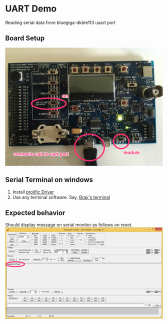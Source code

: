 # UART Demo
Reading serial data from bluegiga-dkble113 usart port

## Board Setup
![board-config][1]

## Serial Terminal on windows
1. Install [prolific Driver](http://www.prolific.com.tw/US/ShowProduct.aspx?p_id=156&pcid=41)
2. Use any terminal software. Say, [Bray's terminal](https://sites.google.com/site/terminalbpp/)

## Expected behavior
Should display message on serial monitor as follows on reset.
![output-image](output.jpg)


[1]: board-config.jpg

